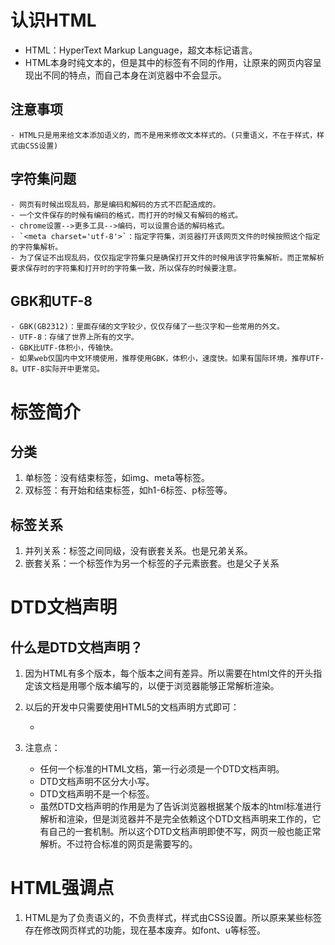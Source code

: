 # 认识HTML
- HTML：HyperText Markup Language，超文本标记语言。
- HTML本身时纯文本的，但是其中的标签有不同的作用，让原来的网页内容呈现出不同的特点，而自己本身在浏览器中不会显示。

## 注意事项
    - HTML只是用来给文本添加语义的，而不是用来修改文本样式的。(只重语义，不在于样式，样式由CSS设置)

## 字符集问题
    - 网页有时候出现乱码，那是编码和解码的方式不匹配造成的。
    - 一个文件保存的时候有编码的格式，而打开的时候又有解码的格式。
    - chrome设置-->更多工具-->编码，可以设置合适的解码格式。
    - `<meta charset='utf-8'>`：指定字符集，浏览器打开该网页文件的时候按照这个指定的字符集解析。
    - 为了保证不出现乱码，仅仅指定字符集只是确保打开文件的时候用该字符集解析。而正常解析要求保存时的字符集和打开时的字符集一致，所以保存的时候要注意。

## GBK和UTF-8
    - GBK(GB2312)：里面存储的文字较少，仅仅存储了一些汉字和一些常用的外文。
    - UTF-8：存储了世界上所有的文字。
    - GBK比UTF-体积小，传输快。
    - 如果web仅国内中文环境使用，推荐使用GBK，体积小，速度快。如果有国际环境，推荐UTF-8。UTF-8实际开中更常见。

# 标签简介

## 分类

1. 单标签：没有结束标签，如img、meta等标签。
2. 双标签：有开始和结束标签，如h1-6标签、p标签等。

## 标签关系

1. 并列关系：标签之间同级，没有嵌套关系。也是兄弟关系。
2. 嵌套关系：一个标签作为另一个标签的子元素嵌套。也是父子关系

# DTD文档声明

## 什么是DTD文档声明？

1. 因为HTML有多个版本，每个版本之间有差异。所以需要在html文件的开头指定该文档是用哪个版本编写的，以便于浏览器能够正常解析渲染。

2. 以后的开发中只需要使用HTML5的文档声明方式即可：
    - <!DOCTYPE html>

3. 注意点：
    - 任何一个标准的HTML文档，第一行必须是一个DTD文档声明。
    - DTD文档声明不区分大小写。
    - DTD文档声明不是一个标签。
    - 虽然DTD文档声明的作用是为了告诉浏览器根据某个版本的html标准进行解析和渲染，但是浏览器并不是完全依赖这个DTD文档声明来工作的，它有自己的一套机制。所以这个DTD文档声明即使不写，网页一般也能正常解析。不过符合标准的网页是需要写的。
    
# HTML强调点

1. HTML是为了负责语义的，不负责样式，样式由CSS设置。所以原来某些标签存在修改网页样式的功能，现在基本废弃。如font、u等标签。
